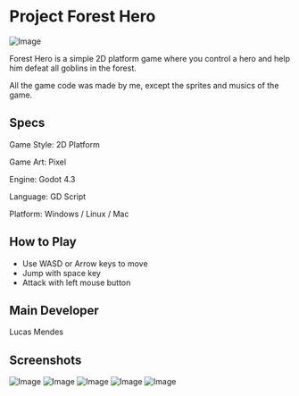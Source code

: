 # Project Forest Hero

![Image](https://github.com/user-attachments/assets/4d291904-110d-4e70-842f-e4d4e54ac1e4)

Forest Hero is a simple 2D platform game where you control a hero and help him defeat all goblins in the forest.

All the game code was made by me, except the sprites and musics of the game.

## Specs
Game Style: 2D Platform

Game Art: Pixel

Engine: Godot 4.3

Language: GD Script

Platform: Windows / Linux / Mac

## How to Play
- Use WASD or Arrow keys to move
- Jump with space key
- Attack with left mouse button

## Main Developer
Lucas Mendes

## Screenshots
![Image](https://github.com/user-attachments/assets/8e252d05-ae66-406f-8334-0ee1e76f43b0)
![Image](https://github.com/user-attachments/assets/74d05b35-8a4f-403d-81ae-741344a1f3cd)
![Image](https://github.com/user-attachments/assets/bfde1f81-b75f-4829-b0ee-5d16b04840b6)
![Image](https://github.com/user-attachments/assets/c8aa5cc0-c200-484c-bbff-efffd81ca19d)
![Image](https://github.com/user-attachments/assets/353b7c86-6334-48e5-ac99-91cfed910f72)
